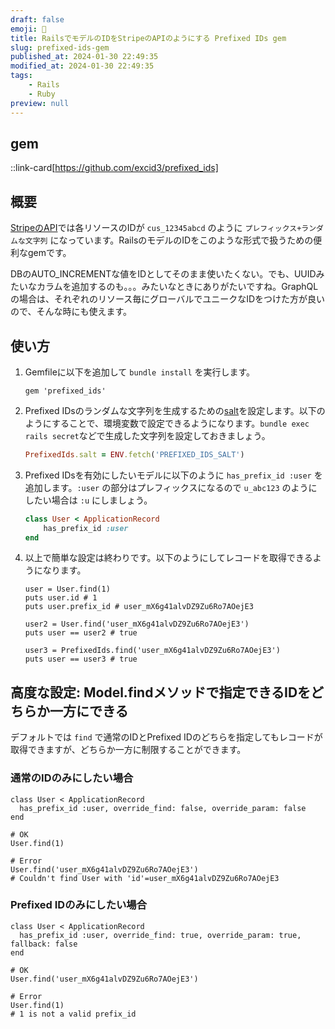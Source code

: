 ```yaml
---
draft: false
emoji: 🌽
title: RailsでモデルのIDをStripeのAPIのようにする Prefixed IDs gem
slug: prefixed-ids-gem
published_at: 2024-01-30 22:49:35
modified_at: 2024-01-30 22:49:35
tags:
    - Rails
    - Ruby
preview: null
---
```


## gem

::link-card[https://github.com/excid3/prefixed_ids]

## 概要

[StripeのAPI](https://stripe.com/docs/api/customers/object)では各リソースのIDが `cus_12345abcd` のように `プレフィックス+ランダムな文字列` になっています。RailsのモデルのIDをこのような形式で扱うための便利なgemです。

DBのAUTO_INCREMENTな値をIDとしてそのまま使いたくない。でも、UUIDみたいなカラムを追加するのも。。。みたいなときにありがたいですね。GraphQLの場合は、それぞれのリソース毎にグローバルでユニークなIDをつけた方が良いので、そんな時にも使えます。

## 使い方

1. Gemfileに以下を追加して `bundle install` を実行します。

    ```ruby:Gemfile
    gem 'prefixed_ids'
    ```

2. Prefixed IDsのランダムな文字列を生成するための[salt](https://github.com/excid3/prefixed_ids?tab=readme-ov-file#salt)を設定します。以下のようにすることで、環境変数で設定できるようになります。`bundle exec rails secret`などで生成した文字列を設定しておきましょう。

    ```ruby:config/initializers/prefixed_ids.rb
    PrefixedIds.salt = ENV.fetch('PREFIXED_IDS_SALT')
    ```

3. Prefixed IDsを有効にしたいモデルに以下のように `has_prefix_id :user` を追加します。`:user` の部分はプレフィックスになるので `u_abc123` のようにしたい場合は `:u` にしましょう。

    ```ruby:app/models/user.rb
    class User < ApplicationRecord
        has_prefix_id :user
    end
    ```

4. 以上で簡単な設定は終わりです。以下のようにしてレコードを取得できるようになります。

    ```ruby:レコードを取得する
    user = User.find(1)
    puts user.id # 1
    puts user.prefix_id # user_mX6g41alvDZ9Zu6Ro7AOejE3

    user2 = User.find('user_mX6g41alvDZ9Zu6Ro7AOejE3')
    puts user == user2 # true
    
    user3 = PrefixedIds.find('user_mX6g41alvDZ9Zu6Ro7AOejE3')
    puts user == user3 # true
    ```

## 高度な設定: Model.findメソッドで指定できるIDをどちらか一方にできる

デフォルトでは `find` で通常のIDとPrefixed IDのどちらを指定してもレコードが取得できますが、どちらか一方に制限することができます。

### 通常のIDのみにしたい場合

```ruby:Prefixed IDのみにしたい場合
class User < ApplicationRecord
  has_prefix_id :user, override_find: false, override_param: false
end

# OK
User.find(1)

# Error
User.find('user_mX6g41alvDZ9Zu6Ro7AOejE3')
# Couldn't find User with 'id'=user_mX6g41alvDZ9Zu6Ro7AOejE3
```

### Prefixed IDのみにしたい場合

```ruby:Prefixed IDのみにしたい場合
class User < ApplicationRecord
  has_prefix_id :user, override_find: true, override_param: true, fallback: false
end

# OK
User.find('user_mX6g41alvDZ9Zu6Ro7AOejE3')

# Error
User.find(1)
# 1 is not a valid prefix_id
```
